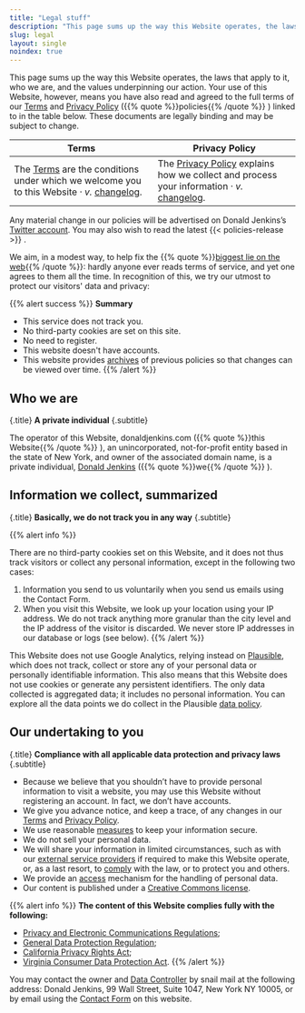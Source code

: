 ```yaml
---
title: "Legal stuff"
description: "This page sums up the way this Website operates, the laws that apply to it, who we are, and the values underpinning our action."
slug: legal
layout: single
noindex: true
---
```


This page sums up the way this Website operates, the laws that apply to it, who we are, and the values underpinning our action. Your use of this Website, however, means you have also read and agreed to the full terms of our [Terms](/policies/terms/) and [Privacy Policy](/policies/privacy/) ({{% quote %}}policies{{% /quote %}} ) linked to in the table below. These documents are legally binding and may be subject to change.

| Terms                                                                                                                                                                               | Privacy Policy                                                                                                                                                                          |
| ----------------------------------------------------------------------------------------------------------------------------------------------------------------------------------- | --------------------------------------------------------------------------------------------------------------------------------------------------------------------------------------- |
| The [Terms](/policies/terms/) are the conditions under which we welcome you to this Website &#183; _v._ [changelog](https://documentation.donaldjenkins.com/docs/changelog/terms/). | The [Privacy Policy](/policies/privacy/) explains how we collect and process your information &#183; _v._ [changelog](https://documentation.donaldjenkins.com/docs/changelog/privacy/). |

Any material change in our policies will be advertised on Donald Jenkins’s [Twitter account](https://www.twitter.com/donaldjenkins). You may also wish to read the latest {{< policies-release >}} .

We aim, in a modest way, to help fix the {{% quote %}}[biggest lie on the web](https://tosdr.org/en/about){{% /quote %}}: hardly anyone ever reads terms of service, and yet one agrees to them all the time. In recognition of this, we try our utmost to protect our visitors' data and privacy:

{{% alert success %}}
**Summary**

- This service does not track you.
- No third-party cookies are set on this site.
- No need to register.
- This website doesn't have accounts.
- This website provides [archives](https://documentation.donaldjenkins.com/) of previous policies so that changes can be viewed over time.
  {{% /alert %}}

## Who we are
{.title}
**A private individual**
{.subtitle}

The operator of this Website, donaldjenkins.com ({{% quote %}}this Website{{% /quote %}} ), an unincorporated, not-for-profit entity based in the state of New York, and owner of the associated domain name, is a private individual, [Donald Jenkins](https://www.twitter.com/donaldjenkins) ({{% quote %}}we{{% /quote %}} ).

## Information we collect, summarized
{.title}
**Basically, we do not track you in any way**
{.subtitle}

{{% alert info %}}

There are no third-party cookies set on this Website, and it does not thus track visitors or collect any personal information, except in the following two cases:

1. Information you send to us voluntarily when you send us emails using the Contact Form.
2. When you visit this Website, we look up your location using your IP address. We do not track anything more granular than the city level and the IP address of the visitor is discarded. We never store IP addresses in our database or logs (see below).
   {{% /alert %}}

This Website does not use Google Analytics, relying instead on [Plausible](https://plausible.io/), which does not track, collect or store any of your personal data or personally identifiable information. This also means that this Website does not use cookies or generate any persistent identifiers. The only data collected is aggregated data; it includes no personal information. You can explore all the data points we do collect in the Plausible [data policy](https://plausible.io/data-policy).

## Our undertaking to you
{.title}
**Compliance with all applicable data protection and privacy laws**
{.subtitle}

- Because we believe that you shouldn’t have to provide personal information to visit a website, you may use this Website without registering an account. In fact, we don’t have accounts.
- We give you advance notice, and keep a trace, of any changes in our [Terms](https://documentation.donaldjenkins.com/docs/changelog/terms/) and [Privacy Policy](https://documentation.donaldjenkins.com/docs/changelog/privacy/).
- We use reasonable [measures](/policies/privacy#web-host-and-data-retention) to keep your information secure.
- We do not sell your personal data.
- We will share your information in limited circumstances, such as with our [external service providers](/policies/privacy#other-external-service-providers) if required to make this Website operate, or, as a last resort, to [comply](/policies/privacy#compliance-with-other-legal-obligations) with the law, or to protect you and others.
- We provide an [access](/policies/privacy#access-to-your-data) mechanism for the handling of personal data.
- Our content is published under a [Creative Commons license](https://creativecommons.org/licenses/).

{{% alert info %}}
**The content of this Website complies fully with the following:**

- [Privacy and Electronic Communications Regulations](https://www.legislation.gov.uk/uksi/2003/2426/contents/made);
- [General Data Protection Regulation](https://gdpr.eu/);
- [California Privacy Rights Act](https://oag.ca.gov/privacy/ccpa);
- [Virginia Consumer Data Protection Act](https://www.oag.state.va.us/consumer-protection/files/tips-and-info/Virginia-Consumer-Data-Protection-Act-Summary-2-2-23.pdf).
  {{% /alert %}}

You may contact the owner and [Data Controller](https://iapp.org/resources/article/data-controller/) by snail mail at the following address: Donald Jenkins, 99 Wall Street, Suite 1047, New York NY 10005, or by email using the [Contact Form](/contact) on this website.

